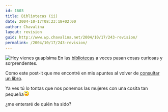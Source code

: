 ```yaml
---
id: 1603
title: Bibliotecas (ii)
date: 2004-10-17T08:23:18+02:00
author: Chavalina
layout: revision
guid: http://www.wp.chavalina.net/2004/10/17/243-revision/
permalink: /2004/10/17/243-revision/
---
```

<img class="imgizqda" src="http://www.chavalina.net/imagenes/fotos/post-it.jpg" alt="Hoy vienes guapísima" /> En las <a href="http://www.chavalina.net/comentar.php?idpost=207" target="_blank">bibliotecas</a> a veces pasan cosas curiosas y sorprendentes.

Como este post-it que me encontré en mis apuntes al volver de <acronym title="vale, realmente estaba en internet">consultar un libro</acronym>.

Ya ves t&uacute; lo tontas que nos ponemos las mujeres con una cosita tan peque&ntilde;a![emo](/imagenes/emoticonos/sonrisa.gif) 

&iquest;me enteraré de quién ha sido?
